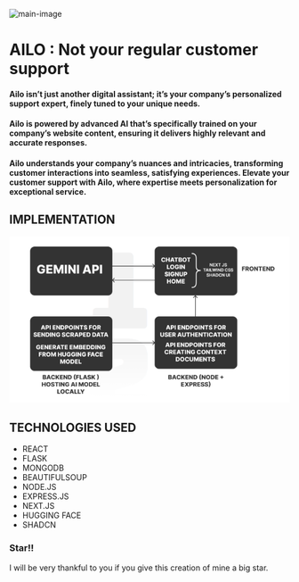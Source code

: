 ![main-image](https://devfolio.co/_next/image?url=https%3A%2F%2Fassets.devfolio.co%2Fhackathons%2Fe83dad652a18447b9d4457187f23486a%2Fprojects%2F7d0858911c184d18bfd571cb11f7187e%2F08c5628f-46f4-44c4-baa9-849c38bfdd30.png&w=1440&q=75)
<h1>AILO : Not your regular customer support</h1>

<h4>Ailo isn’t just another digital assistant; it’s your company’s personalized support expert, finely tuned to your unique needs.</h4>

<h4>Ailo is powered by advanced AI that’s specifically trained on your company’s website content, ensuring it delivers highly relevant and accurate responses.</h4>

<h4>Ailo understands your company’s nuances and intricacies, transforming customer interactions into seamless, satisfying experiences. Elevate your customer support with Ailo, where expertise meets personalization for exceptional service.</h4>

<h2>IMPLEMENTATION</h2>
<img src = "./Images/implementation.png"> 

<h2>TECHNOLOGIES USED</h2>

- REACT
- FLASK
- MONGODB
- BEAUTIFULSOUP
- NODE.JS
- EXPRESS.JS
- NEXT.JS
- HUGGING FACE
- SHADCN


### Star!!

I will be very thankful to you if you give this creation of mine a big star.
